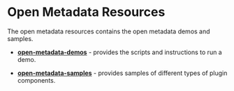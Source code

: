 <!-- SPDX-License-Identifier: Apache-2.0 -->
<!-- Copyright Contributors to the ODPi Egeria project. -->
  
# Open Metadata Resources
  
The open metadata resources contains the open metadata demos and samples.

* **[open-metadata-demos](open-metadata-demos)** - provides the scripts and
instructions to run a demo.

* **[open-metadata-samples](open-metadata-samples)** - provides samples of
different types of plugin components.